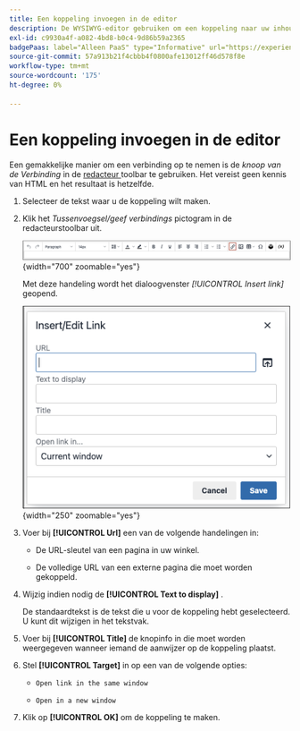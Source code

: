 ```yaml
---
title: Een koppeling invoegen in de editor
description: De WYSIWYG-editor gebruiken om een koppeling naar uw inhoud toe te voegen
exl-id: c9930a4f-a082-4bd8-b0c4-9d86b59a2365
badgePaas: label="Alleen PaaS" type="Informative" url="https://experienceleague.adobe.com/en/docs/commerce/user-guides/product-solutions" tooltip="Is alleen van toepassing op Adobe Commerce op Cloud-projecten (door Adobe beheerde PaaS-infrastructuur) en op projecten in het veld."
source-git-commit: 57a913b21f4cbbb4f0800afe13012ff46d578f8e
workflow-type: tm+mt
source-wordcount: '175'
ht-degree: 0%

---
```


# Een koppeling invoegen in de editor

Een gemakkelijke manier om een verbinding op te nemen is de _knoop van de Verbinding_ in de [ redacteur ](editor.md) toolbar te gebruiken. Het vereist geen kennis van HTML en het resultaat is hetzelfde.

1. Selecteer de tekst waar u de koppeling wilt maken.

1. Klik het _Tussenvoegsel/geef verbindings_ pictogram in de redacteurstoolbar uit.

   ![ de toolbar van de Redacteur - de Verbinding van het Tussenvoegsel ](./assets/editor-toolbar-link-button.png){width="700" zoomable="yes"}

   Met deze handeling wordt het dialoogvenster _[!UICONTROL Insert link]_&#x200B;geopend.

   ![ Redacteur - de verbindingsdialoog van het Tussenvoegsel ](./assets/editor-dialog-insert-link.png){width="250" zoomable="yes"}

1. Voer bij **[!UICONTROL Url]** een van de volgende handelingen in:

   - De URL-sleutel van een pagina in uw winkel.

   - De volledige URL van een externe pagina die moet worden gekoppeld.

1. Wijzig indien nodig de **[!UICONTROL Text to display]** .

   De standaardtekst is de tekst die u voor de koppeling hebt geselecteerd. U kunt dit wijzigen in het tekstvak.

1. Voer bij **[!UICONTROL Title]** de knopinfo in die moet worden weergegeven wanneer iemand de aanwijzer op de koppeling plaatst.

1. Stel **[!UICONTROL Target]** in op een van de volgende opties:

   - `Open link in the same window`

   - `Open in a new window`

1. Klik op **[!UICONTROL OK]** om de koppeling te maken.
